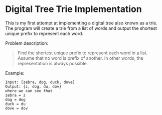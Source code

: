 # Digital Tree Trie Implementation
This is my first attempt at implementing a digital tree also known as a trie. The program will create a trie from a list of words and output the shortest unique prefix to represent each word. 

Problem description:
> Find the shortest unique prefix to represent each word in a list. Assume that no word is prefix of another. In other words, the representation is always possible.

Example:
```
Input: [zebra, dog, duck, dove]
Output: {z, dog, du, dov}
where we can see that
zebra = z
dog = dog
duck = du
dove = dov
```
